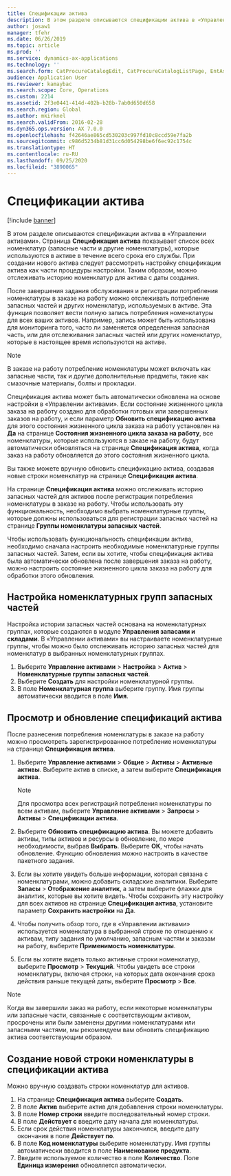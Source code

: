 ```yaml
---
title: Спецификации актива
description: В этом разделе описываются спецификации актива в «Управлении активами».
author: josaw1
manager: tfehr
ms.date: 06/26/2019
ms.topic: article
ms.prod: ''
ms.service: dynamics-ax-applications
ms.technology: ''
ms.search.form: CatProcureCatalogEdit, CatProcureCatalogListPage, EntAssetStandardSparePartsItemGroup, EntAssetObjectBOM
audience: Application User
ms.reviewer: kamaybac
ms.search.scope: Core, Operations
ms.custom: 2214
ms.assetid: 2f3e0441-414d-402b-b28b-7ab0d650d658
ms.search.region: Global
ms.author: mkirknel
ms.search.validFrom: 2016-02-28
ms.dyn365.ops.version: AX 7.0.0
ms.openlocfilehash: f42646ae865cd530203c997fd10c8ccd59e7fa2b
ms.sourcegitcommit: c986d5234b81d31cc6d054298be6f6ec92c1754c
ms.translationtype: HT
ms.contentlocale: ru-RU
ms.lasthandoff: 09/25/2020
ms.locfileid: "3890065"
---
```

# <a name="asset-boms"></a>Спецификации актива

[!include [banner](../../includes/banner.md)]

 

В этом разделе описываются спецификации актива в «Управлении активами». Страница **Спецификация актива** показывает список всех номенклатур (запасные части и другие номенклатуры), которые используются в активе в течение всего срока его службы. При создании нового актива следует рассмотреть настройку спецификации актива как части процедуры настройки. Таким образом, можно отслеживать историю номенклатур для актива с даты создания.

После завершения задания обслуживания и регистрации потребления номенклатуры в заказе на работу можно отслеживать потребление запасных частей и других номенклатур, используемых в активе. Эта функция позволяет вести полную запись потребления номенклатуры для всех ваших активов. Например, запись может быть использована для мониторинга того, часто ли заменяется определенная запасная часть, или для отслеживания запасных частей или других номенклатур, которые в настоящее время используются на активе.

> [!NOTE]
> В заказе на работу потребление номенклатуры может включать как запасные части, так и другие дополнительные предметы, такие как смазочные материалы, болты и прокладки.

Спецификация актива может быть автоматически обновлена на основе настройки в «Управлении активами». Если состояние жизненного цикла заказа на работу создано для обработки готовых или завершенных заказов на работу, и если параметр **Обновить спецификацию актива** для этого состояния жизненного цикла заказа на работу установлен на **Да** на странице **Состояния жизненного цикла заказа на работу**, все номенклатуры, которые используются в заказе на работу, будут автоматически обновляться на странице **Спецификация актива**, когда заказ на работу обновляется до этого состояния жизненного цикла. 


Вы также можете вручную обновить спецификацию актива, создавая новые строки номенклатур на странице **Спецификация актива**.

На странице **Спецификация актива** можно отслеживать историю запасных частей для активов после регистрации потребления номенклатуры в заказе на работу. Чтобы использовать эту функциональность, необходимо выбрать номенклатурные группы, которые должны использоваться для регистрации запасных частей на странице **Группы номенклатуры запасных частей**.

Чтобы использовать функциональность спецификации актива, необходимо сначала настроить необходимые номенклатурные группы запасных частей. Затем, если вы хотите, чтобы спецификация актива была автоматически обновлена после завершения заказа на работу, можно настроить состояние жизненного цикла заказа на работу для обработки этого обновления. 


## <a name="set-up-spare-parts-item-groups"></a>Настройка номенклатурных групп запасных частей

Настройка истории запасных частей основана на номенклатурных группах, которые создаются в модуле **Управления запасами и складами**. В «Управлении активами» вы настраиваете номенклатурные группы, чтобы можно было отслеживать историю запасных частей для номенклатур в выбранных номенклатурных группах.

1. Выберите **Управление активами** \> **Настройка** \> **Актив** \> **Номенклатурные группы запасных частей**.
2. Выберите **Создать** для настройки номенклатурной группы.
3. В поле **Номенклатурная группа** выберите группу. Имя группы автоматически вводится в поле **Имя**.

## <a name="view-and-update-asset-boms"></a>Просмотр и обновление спецификаций актива

После разнесения потребления номенклатуры в заказе на работу можно просмотреть зарегистрированное потребление номенклатуры на странице **Спецификация актива**.

1. Выберите **Управление активами** \> **Общие** \> **Активы** \> **Активные активы**. Выберите актив в списке, а затем выберите **Спецификация актива**.

    > [!NOTE]
    > Для просмотра всех регистраций потребления номенклатуры по всем активам, выберите **Управление активами** \> **Запросы** \> **Активы** \> **Спецификации актива**.

2. Выберите **Обновить спецификацию актива**. Вы можете добавить активы, типы активов и ресурсы в обновление, по мере необходимости, выбрав **Выбрать**. Выберите **ОК**, чтобы начать обновление. Функцию обновления можно настроить в качестве пакетного задания.
3. Если вы хотите увидеть больше информации, которая связана с номенклатурами, можно добавить складские аналитики. Выберите **Запасы** \> **Отображение аналитик**, а затем выберите флажки для аналитик, которые вы хотите видеть. Чтобы сохранить эту настройку для всех активов на странице **Спецификация актива**, установите параметр **Сохранить настройки** на **Да**.
4. Чтобы получить обзор того, где в «Управлении активами» используется номенклатура в выбранной строке по отношению к активам, типу задания по умолчанию, запасным частям и заказам на работу, выберите **Применимость номенклатуры**. 
5. Если вы хотите видеть только активные строки номенклатур, выберите **Просмотр** \> **Текущий**. Чтобы увидеть все строки номенклатуры, включая строки, на которых дата окончания срока действия раньше текущей даты, выберите **Просмотр** \> **Все**.

> [!NOTE]
> Когда вы завершили заказ на работу, если некоторые номенклатуры или запасные части, связанные с соответствующим активом, просрочены или были заменены другими номенклатурами или запасными частями, мы рекомендуем вам обновить спецификацию актива соответствующим образом.

## <a name="create-a-new-item-line-in-an-asset-bom"></a>Создание новой строки номенклатуры в спецификации актива

Можно вручную создавать строки номенклатур для активов.

1. На странице **Спецификация актива** выберите **Создать**.
2. В поле **Актив** выберите актив для добавления строки номенклатуры.
3. В поле **Номер строки** введите последовательный номер строки.
4. В поле **Действует с** введите дату начала для номенклатуры.
5. Если срок действия номенклатуры закончился, введите дату окончания в поле **Действует по**.
6. В поле **Код номенклатуры** выберите номенклатуру. Имя группы автоматически вводится в поле **Наименование продукта**.
7. Введите используемое количество в поле **Количество**. Поле **Единица измерения** обновляется автоматически.
